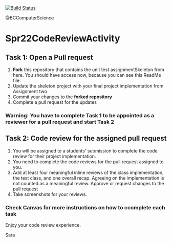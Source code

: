 [![Build Status](https://app.travis-ci.com/sarafarag/Spring22CodeReviewActivity.svg?token=pcgRqfKGuCm9Gai24pHo&branch=main)](https://app.travis-ci.com/sarafarag/Spring22CodeReviewActivity)

@BCComputerScience

# Spr22CodeReviewActivity

## Task 1: Open a Pull request 
1. **Fork** this repository that contains the unit test assignmentSkeleton from here. You should have access now, because you can see this ReadMe file.
2. Update the skeleton project with your final project implementation from Assignment two
3. Commit your changes to the **forked repository** 
4. Complete a pull request for the updates


### Warning: You have to complete Task 1 to be appointed as a reviewer for a pull request and start Task 2

## Task 2: Code review for the assigned pull request
1. You will be assigned to a students' submission to complete the code review for their project implementation.
2. You need to complete the code reviews for the pull request assigned to you.
3. Add at least four meaningful inline reviews of the class implementation, the test class, and one overall recap. Agreeing on the implementation is not counted as a meaningful review.
Approve or request changes to the pull request
4. Take screenshots for your reviews.

### Check Canvas for more instructions on how to ccomplete each task

Enjoy your code review experience.

Sara
